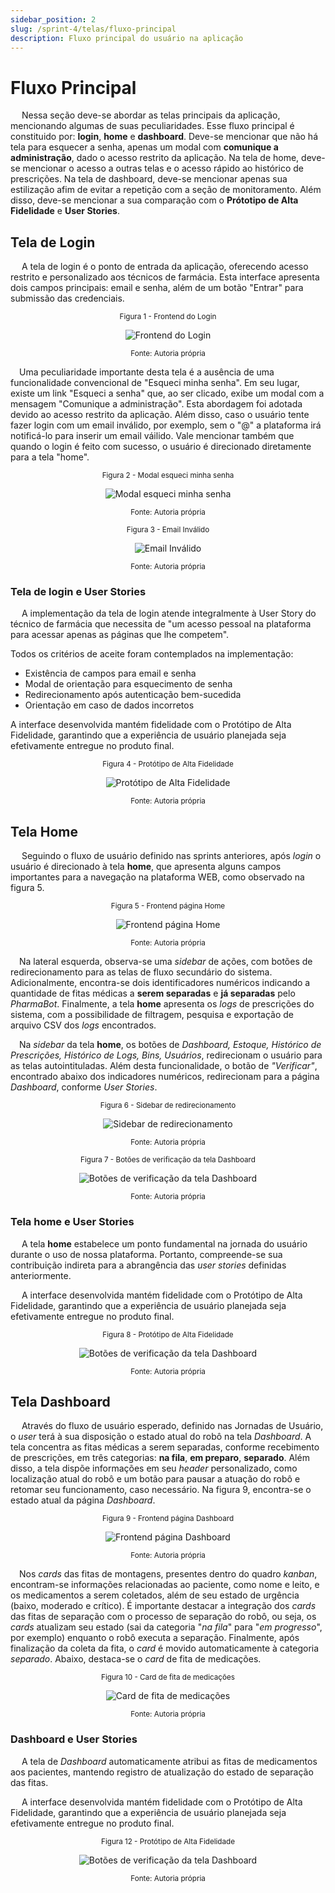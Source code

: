 ```yaml
---
sidebar_position: 2
slug: /sprint-4/telas/fluxo-principal
description: Fluxo principal do usuário na aplicação
---
```


# Fluxo Principal

&emsp; Nessa seção deve-se abordar as telas principais da aplicação, mencionando algumas de suas peculiaridades. Esse fluxo principal é constituido por: **login**, **home** e **dashboard**. Deve-se mencionar que não há tela para esquecer a senha, apenas um modal com **comunique a administração**, dado o acesso restrito da aplicação. Na tela de home, deve-se mencionar o acesso a outras telas e o acesso rápido ao histórico de prescrições. Na tela de dashboard, deve-se mencionar apenas sua estilização afim de evitar a repetição com a seção de monitoramento. Além disso, deve-se mencionar a sua comparação com o **Prótotipo de Alta Fidelidade** e **User Stories**.

## Tela de Login

&emsp; A tela de login é o ponto de entrada da aplicação, oferecendo acesso restrito e personalizado aos técnicos de farmácia. Esta interface apresenta dois campos principais: email e senha, além de um botão "Entrar" para submissão das credenciais.

<div align="center" width="100%">

<sub>Figura 1 - Frontend do Login</sub>

![Frontend do Login](/img/docs/login-frontend.png)

<sup>Fonte: Autoria própria </sup>

</div>

&emsp;Uma peculiaridade importante desta tela é a ausência de uma funcionalidade convencional de "Esqueci minha senha". Em seu lugar, existe um link "Esqueci a senha" que, ao ser clicado, exibe um modal com a mensagem "Comunique a administração". Esta abordagem foi adotada devido ao acesso restrito da aplicação. Além disso, caso o usuário tente fazer login com um email inválido, por exemplo, sem o "@" a plataforma irá notificá-lo para inserir um email váilido. Vale mencionar também que quando o login é feito com sucesso, o usuário é direcionado diretamente para a tela "home".

<div align="center" width="100%">

<sub>Figura 2 - Modal esqueci minha senha</sub>

![Modal esqueci minha senha](/img/docs/login-comunique-administracao.png)

<sup>Fonte: Autoria própria </sup>

</div>

<div align="center" width="100%">

<sub>Figura 3 - Email Inválido</sub>

![Email Inválido](/img/docs/login-email-valido.png)

<sup>Fonte: Autoria própria </sup>

</div>

### Tela de login e User Stories

&emsp; A implementação da tela de login atende integralmente à User Story do técnico de farmácia que necessita de "um acesso pessoal na plataforma para acessar apenas as páginas que lhe competem".

Todos os critérios de aceite foram contemplados na implementação:
- Existência de campos para email e senha
- Modal de orientação para esquecimento de senha
- Redirecionamento após autenticação bem-sucedida
- Orientação em caso de dados incorretos

A interface desenvolvida mantém fidelidade com o Protótipo de Alta Fidelidade, garantindo que a experiência de usuário planejada seja efetivamente entregue no produto final.

<div align="center" width="100%">

<sub>Figura 4 - Protótipo de Alta Fidelidade</sub>

![Protótipo de Alta Fidelidade](/img/docs/login-alta-fidelidade.png)

<sup>Fonte: Autoria própria </sup>

</div>

## Tela Home

&emsp; Seguindo o fluxo de usuário definido nas sprints anteriores, após *login* o usuário é direcionado à tela **home**, que apresenta alguns campos importantes para a navegação na plataforma WEB, como observado na figura 5. 

<div align="center" width="100%">

<sub>Figura 5 - Frontend página Home</sub>

![Frontend página Home](/img/docs/home.png)

<sup>Fonte: Autoria própria </sup>

</div>

&emsp;Na lateral esquerda, observa-se uma *sidebar* de ações, com botões de redirecionamento para as telas de fluxo secundário do sistema. Adicionalmente, encontra-se dois identificadores numéricos indicando a quantidade de fitas médicas a **serem separadas** e **já separadas** pelo *PharmaBot*. Finalmente, a tela **home** apresenta os *logs* de prescrições do sistema, com a possibilidade de filtragem, pesquisa e exportação de arquivo CSV dos *logs* encontrados.

&emsp;Na *sidebar* da tela **home**, os botões de *Dashboard, Estoque, Histórico de Prescrições, Histórico de Logs, Bins, Usuários*, redirecionam o usuário para as telas autointituladas. Além desta funcionalidade, o botão de *"Verificar"*, encontrado abaixo dos indicadores numéricos, redirecionam para a página *Dashboard*, conforme *User Stories*. 

<div align="center" width="100%">

<sub>Figura 6 - Sidebar de redirecionamento</sub>

![Sidebar de redirecionamento](/img/docs/sidebar-redirecionamento.png)

<sup>Fonte: Autoria própria </sup>

</div>

<div align="center" width="100%">

<sub>Figura 7 - Botões de verificação da tela Dashboard</sub>

![Botões de verificação da tela Dashboard](/img/docs/cards-verificar.png)

<sup>Fonte: Autoria própria </sup>

</div>


### Tela home e User Stories

&emsp; A tela **home** estabelece um ponto fundamental na jornada do usuário durante o uso de nossa plataforma. Portanto, compreende-se sua contribuição indireta para a abrangência das *user stories* definidas anteriormente.

&emsp; A interface desenvolvida mantém fidelidade com o Protótipo de Alta Fidelidade, garantindo que a experiência de usuário planejada seja efetivamente entregue no produto final.

<div align="center" width="100%">

<sub>Figura 8 - Protótipo de Alta Fidelidade</sub>

![Botões de verificação da tela Dashboard](/img/docs/home-alta-fidelidade.png)

<sup>Fonte: Autoria própria </sup>

</div>

## Tela Dashboard

&emsp; Através do fluxo de usuário esperado, definido nas Jornadas de Usuário, o *user* terá à sua disposição o estado atual do robô na tela *Dashboard*. A tela concentra as fitas médicas a serem separadas, conforme recebimento de prescrições, em três categorias: **na fila**, **em preparo**, **separado**. Além disso, a tela dispõe informações em seu *header* personalizado, como localização atual do robô e um botão para pausar a atuação do robô e retomar seu funcionamento, caso necessário. Na figura 9, encontra-se o estado atual da página *Dashboard*.

<div align="center" width="100%">

<sub>Figura 9 - Frontend página Dashboard</sub>

![Frontend página Dashboard](/img/docs/dashboard.png)

<sup>Fonte: Autoria própria </sup>

</div>

&emsp;Nos *cards* das fitas de montagens, presentes dentro do quadro *kanban*, encontram-se informações relacionadas ao paciente, como nome e leito, e os medicamentos a serem coletados, além de seu estado de urgência (baixo, moderado e crítico). É importante destacar a integração dos *cards* das fitas de separação com o processo de separação do robô, ou seja, os *cards* atualizam seu estado (sai da categoria "*na fila*" para "*em progresso*", por exemplo) enquanto o robô executa a separação. Finalmente, após finalização da coleta da fita, o *card* é movido automaticamente à categoria *separado*. Abaixo, destaca-se o *card* de fita de medicações.

<div align="center" width="100%">

<sub>Figura 10 - Card de fita de medicações</sub>

![Card de fita de medicações](/img/docs/card-kanban.png)

<sup>Fonte: Autoria própria </sup>

</div>

### Dashboard e User Stories

&emsp; A tela de *Dashboard* automaticamente atribui as fitas de medicamentos aos pacientes, mantendo registro de atualização do estado de separação das fitas.

&emsp; A interface desenvolvida mantém fidelidade com o Protótipo de Alta Fidelidade, garantindo que a experiência de usuário planejada seja efetivamente entregue no produto final.

<div align="center" width="100%">

<sub>Figura 12 - Protótipo de Alta Fidelidade</sub>

![Botões de verificação da tela Dashboard](/img/docs/dashboard-alta-fidelidade.png)

<sup>Fonte: Autoria própria </sup>

</div>